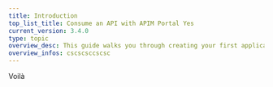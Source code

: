 ```yaml
---
title: Introduction
top_list_title: Consume an API with APIM Portal Yes
current_version: 3.4.0
type: topic
overview_desc: This guide walks you through creating your first application and subscribing to your first API with APIM Portal. For a brief overview of how to set up your first API, see the <strong>Publish your first API</strong> section of the Quick Start Guide.
overview_infos: cscscsccscsc
---
```


Voilà
